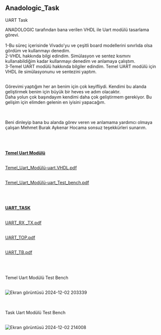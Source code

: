 ## Anadologic_Task
UART Task <br/>

ANADOLOGIC tarafından bana verilen VHDL ile Uart modülü tasarlama görevi. <br/> <br/>
1-Bu süreç içerisinde Vivado'yu ve çeşitli board modellerini sınırlıda olsa gördüm ve kullanmayı denedim. <br/>
2-VHDL hakkında bilgi edindim. Simülasyon ve sentez kısmını kullanabildiğim kadar kullanmayı denedim ve anlamaya çalıştım. <br/>
3-Temel UART modülü hakkında bilgiler edindim. Temel UART modülü için VHDL ile simülasyonunu ve sentezini yaptım. <br/> <br/>

Görevimi yaptığım her an benim için çok keyifliydi. Kendimi bu alanda geliştirmek benim için büyük bir heves ve adım olacaktır. <br/>
Daha yolun çok başındayım kendimi daha çok geliştirmem gerekiyor. Bu gelişim için elimden gelenin en iyisini yapacağım. <br/> <br/> <br/>

Beni dinleyip bana bu alanda görev veren ve anlamama yardımcı olmaya çalışan Mehmet Burak Aykenar Hocama sonsuz teşekkürleri sunarım. <br/> <br/> <br/> <br/>



<ins> **Temel Uart Modülü** <br/> <br/>

[Temel_Uart_Modülü-uart.VHDL.pdf](https://github.com/user-attachments/files/17967223/Temel_Uart_Modulu-uart.VHDL.pdf) <br/> <br/>

[Temel_Uart_Modülü-uart_Test_bench.pdf](https://github.com/user-attachments/files/17967245/Temel_Uart_Modulu-uart_Test_bench.pdf) <br/> <br/> <br/> <br/>



<ins> **UART_TASK** <br/> <br/>

[UART_RX _TX.pdf](https://github.com/user-attachments/files/17967310/UART_RX._TX.pdf) <br/> <br/>

[UART_TOP.pdf](https://github.com/user-attachments/files/17967311/UART_TOP.pdf) <br/> <br/>

[UART_TB.pdf](https://github.com/user-attachments/files/17967312/UART_TB.pdf) <br/> <br/> <br/> <br/>



Temel Uart Modülü Test Bench <br/> <br/>

![Ekran görüntüsü 2024-12-02 203339](https://github.com/user-attachments/assets/ea4097d0-7b4e-470a-992e-69f469e832e4) <br/> <br/> <br/>

Task Uart Modülü Test Bench <br/> <br/>

![Ekran görüntüsü 2024-12-02 214008](https://github.com/user-attachments/assets/c58f9149-157f-4f51-9fd4-8cc869c1a15b)




























